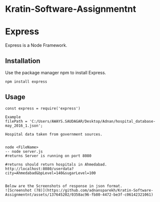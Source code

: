 # Kratin-Software-Assignmentnt

# Express

Express is a Node Framework.

## Installation

Use the package manager npm to install Express.

```bash
npm install express

```

## Usage
```
const express = require('express')

Example 
filePath = 'C:/Users/AWAYS.SAUDAGAR/Desktop/Adnan/hospital_database-may_2016_1.json';

Hospital data taken from government sources.


node <FileName>
-- node server.js
#returns Server is running on port 8080

#returns should return hospitals in Ahmedabad.
http://localhost:8080/userdata?city=Ahmedabad&bpLevel=140&sugarLevel=100


Below are the Screenshots of response in json format.
![Screenshot (78)](https://github.com/adnansparekh/Kratin-Software-Assignmentnt/assets/137645202/0358ac96-fb80-4472-be3f-c06142321061)



```
